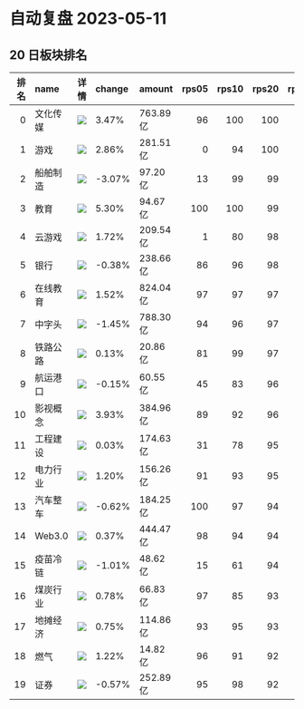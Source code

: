 # 自动复盘 2023-05-11
## 20 日板块排名
|   排名 | name     | 详情                                                                                                | change   | amount   |   rps05 |   rps10 |   rps20 |   rps50 |   rps120 |   rps250 | volume      |
|-------:|:---------|:----------------------------------------------------------------------------------------------------|:---------|:---------|--------:|--------:|--------:|--------:|---------:|---------:|:------------|
|      0 | 文化传媒 | ![](https://sykent-blog-image.oss-cn-beijing.aliyuncs.com/quant/image/2023/5/1683794210100-tmp.jpg) | 3.47%    | 763.89亿 |      96 |     100 |     100 |     100 |      100 |       99 | 6680.69万手 |
|      1 | 游戏     | ![](https://sykent-blog-image.oss-cn-beijing.aliyuncs.com/quant/image/2023/5/1683794211503-tmp.jpg) | 2.86%    | 281.51亿 |       0 |      94 |     100 |     100 |      100 |      100 | 2546.32万手 |
|      2 | 船舶制造 | ![](https://sykent-blog-image.oss-cn-beijing.aliyuncs.com/quant/image/2023/5/1683794212517-tmp.jpg) | -3.07%   | 97.20亿  |      13 |      99 |      99 |      97 |       96 |       97 | 763.79万手  |
|      3 | 教育     | ![](https://sykent-blog-image.oss-cn-beijing.aliyuncs.com/quant/image/2023/5/1683794213666-tmp.jpg) | 5.30%    | 94.67亿  |     100 |     100 |      99 |      92 |       93 |       96 | 1078.89万手 |
|      4 | 云游戏   | ![](https://sykent-blog-image.oss-cn-beijing.aliyuncs.com/quant/image/2023/5/1683794214702-tmp.jpg) | 1.72%    | 209.54亿 |       1 |      80 |      98 |      99 |       99 |      100 | 1763.72万手 |
|      5 | 银行     | ![](https://sykent-blog-image.oss-cn-beijing.aliyuncs.com/quant/image/2023/5/1683794215725-tmp.jpg) | -0.38%   | 238.66亿 |      86 |      96 |      98 |      93 |       87 |        3 | 4287.68万手 |
|      6 | 在线教育 | ![](https://sykent-blog-image.oss-cn-beijing.aliyuncs.com/quant/image/2023/5/1683794216708-tmp.jpg) | 1.52%    | 824.04亿 |      97 |      97 |      97 |      98 |       98 |       98 | 5951.22万手 |
|      7 | 中字头   | ![](https://sykent-blog-image.oss-cn-beijing.aliyuncs.com/quant/image/2023/5/1683794217933-tmp.jpg) | -1.45%   | 788.30亿 |      94 |      96 |      97 |      97 |       96 |       85 | 8211.42万手 |
|      8 | 铁路公路 | ![](https://sykent-blog-image.oss-cn-beijing.aliyuncs.com/quant/image/2023/5/1683794219034-tmp.jpg) | 0.13%    | 20.86亿  |      81 |      99 |      97 |      90 |       87 |       59 | 329.01万手  |
|      9 | 航运港口 | ![](https://sykent-blog-image.oss-cn-beijing.aliyuncs.com/quant/image/2023/5/1683794220050-tmp.jpg) | -0.15%   | 60.55亿  |      45 |      83 |      96 |      79 |       73 |       43 | 1211.17万手 |
|     10 | 影视概念 | ![](https://sykent-blog-image.oss-cn-beijing.aliyuncs.com/quant/image/2023/5/1683794221106-tmp.jpg) | 3.93%    | 384.96亿 |      89 |      92 |      96 |      98 |       97 |       87 | 4428.97万手 |
|     11 | 工程建设 | ![](https://sykent-blog-image.oss-cn-beijing.aliyuncs.com/quant/image/2023/5/1683794222434-tmp.jpg) | 0.03%    | 174.63亿 |      31 |      78 |      95 |      86 |       80 |       23 | 2347.80万手 |
|     12 | 电力行业 | ![](https://sykent-blog-image.oss-cn-beijing.aliyuncs.com/quant/image/2023/5/1683794223524-tmp.jpg) | 1.20%    | 156.26亿 |      91 |      93 |      95 |      79 |       54 |       40 | 2541.61万手 |
|     13 | 汽车整车 | ![](https://sykent-blog-image.oss-cn-beijing.aliyuncs.com/quant/image/2023/5/1683794224583-tmp.jpg) | -0.62%   | 184.25亿 |     100 |      97 |      94 |      47 |       26 |       83 | 1247.40万手 |
|     14 | Web3.0   | ![](https://sykent-blog-image.oss-cn-beijing.aliyuncs.com/quant/image/2023/5/1683794225353-tmp.jpg) | 0.37%    | 444.47亿 |      98 |      94 |      94 |      99 |        0 |        0 | 3042.81万手 |
|     15 | 疫苗冷链 | ![](https://sykent-blog-image.oss-cn-beijing.aliyuncs.com/quant/image/2023/5/1683794226567-tmp.jpg) | -1.01%   | 48.62亿  |      15 |      61 |      94 |      83 |       81 |       73 | 392.89万手  |
|     16 | 煤炭行业 | ![](https://sykent-blog-image.oss-cn-beijing.aliyuncs.com/quant/image/2023/5/1683794227623-tmp.jpg) | 0.78%    | 66.83亿  |      97 |      85 |      93 |      31 |        9 |        2 | 606.95万手  |
|     17 | 地摊经济 | ![](https://sykent-blog-image.oss-cn-beijing.aliyuncs.com/quant/image/2023/5/1683794228623-tmp.jpg) | 0.75%    | 114.86亿 |      93 |      95 |      93 |      66 |       76 |       71 | 1265.74万手 |
|     18 | 燃气     | ![](https://sykent-blog-image.oss-cn-beijing.aliyuncs.com/quant/image/2023/5/1683794229897-tmp.jpg) | 1.22%    | 14.82亿  |      96 |      91 |      92 |      66 |       41 |       30 | 196.27万手  |
|     19 | 证券     | ![](https://sykent-blog-image.oss-cn-beijing.aliyuncs.com/quant/image/2023/5/1683794231164-tmp.jpg) | -0.57%   | 252.89亿 |      95 |      98 |      92 |      82 |       83 |       30 | 2403.24万手 |